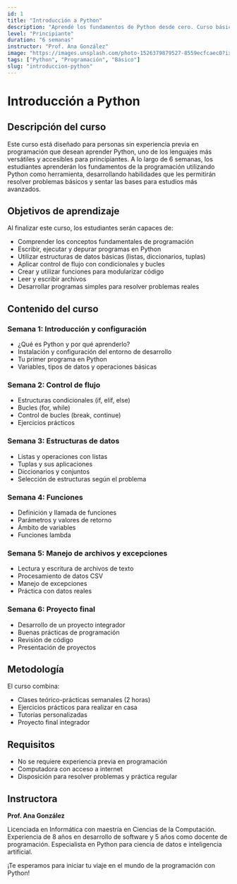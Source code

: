 ```yaml
---
id: 1
title: "Introducción a Python"
description: "Aprendé los fundamentos de Python desde cero. Curso básico para principiantes."
level: "Principiante"
duration: "6 semanas"
instructor: "Prof. Ana González"
image: "https://images.unsplash.com/photo-1526379879527-8559ecfcaec0?ixlib=rb-4.0.3&auto=format&fit=crop&w=300&q=80"
tags: ["Python", "Programación", "Básico"]
slug: "introduccion-python"
---
```


# Introducción a Python

## Descripción del curso

Este curso está diseñado para personas sin experiencia previa en programación que desean aprender Python, uno de los lenguajes más versátiles y accesibles para principiantes. A lo largo de 6 semanas, los estudiantes aprenderán los fundamentos de la programación utilizando Python como herramienta, desarrollando habilidades que les permitirán resolver problemas básicos y sentar las bases para estudios más avanzados.

## Objetivos de aprendizaje

Al finalizar este curso, los estudiantes serán capaces de:

- Comprender los conceptos fundamentales de programación
- Escribir, ejecutar y depurar programas en Python
- Utilizar estructuras de datos básicas (listas, diccionarios, tuplas)
- Aplicar control de flujo con condicionales y bucles
- Crear y utilizar funciones para modularizar código
- Leer y escribir archivos
- Desarrollar programas simples para resolver problemas reales

## Contenido del curso

### Semana 1: Introducción y configuración
- ¿Qué es Python y por qué aprenderlo?
- Instalación y configuración del entorno de desarrollo
- Tu primer programa en Python
- Variables, tipos de datos y operaciones básicas

### Semana 2: Control de flujo
- Estructuras condicionales (if, elif, else)
- Bucles (for, while)
- Control de bucles (break, continue)
- Ejercicios prácticos

### Semana 3: Estructuras de datos
- Listas y operaciones con listas
- Tuplas y sus aplicaciones
- Diccionarios y conjuntos
- Selección de estructuras según el problema

### Semana 4: Funciones
- Definición y llamada de funciones
- Parámetros y valores de retorno
- Ámbito de variables
- Funciones lambda

### Semana 5: Manejo de archivos y excepciones
- Lectura y escritura de archivos de texto
- Procesamiento de datos CSV
- Manejo de excepciones
- Práctica con datos reales

### Semana 6: Proyecto final
- Desarrollo de un proyecto integrador
- Buenas prácticas de programación
- Revisión de código
- Presentación de proyectos

## Metodología

El curso combina:
- Clases teórico-prácticas semanales (2 horas)
- Ejercicios prácticos para realizar en casa
- Tutorías personalizadas
- Proyecto final integrador

## Requisitos

- No se requiere experiencia previa en programación
- Computadora con acceso a internet
- Disposición para resolver problemas y práctica regular

## Instructora

**Prof. Ana González**

Licenciada en Informática con maestría en Ciencias de la Computación. Experiencia de 8 años en desarrollo de software y 5 años como docente de programación. Especialista en Python para ciencia de datos e inteligencia artificial.

¡Te esperamos para iniciar tu viaje en el mundo de la programación con Python!
